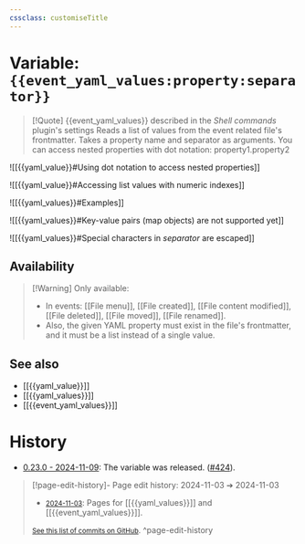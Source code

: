 ```yaml
---
cssclass: customiseTitle
---
```

# Variable: `{{event_yaml_values:property:separator}}`
> [!Quote] {{event_yaml_values}} described in the *Shell commands* plugin's settings
> Reads a list of values from the event related file's frontmatter. Takes a property name and separator as arguments. You can access nested properties with dot notation: property1.property2

![[{{yaml_value}}#Using dot notation to access nested properties]]

![[{{yaml_value}}#Accessing list values with numeric indexes]]

![[{{yaml_values}}#Examples]]

![[{{yaml_values}}#Key-value pairs (map objects) are not supported yet]]

![[{{yaml_values}}#Special characters in _separator_ are escaped]]
## Availability
> [!Warning] Only available:
> - In events: [[File menu]], [[File created]], [[File content modified]], [[File deleted]], [[File moved]], [[File renamed]].
> - Also, the given YAML property must exist in the file's frontmatter, and it must be a list instead of a single value.

## See also
- [[{{yaml_value}}]]
- [[{{yaml_values}}]]
- [[{{event_yaml_values}}]]

# History
- [0.23.0 - 2024-11-09](https://github.com/Taitava/obsidian-shellcommands/blob/main/CHANGELOG.md#0230---2024-11-09): The variable was released. ([#424](https://github.com/Taitava/obsidian-shellcommands/issues/424)).

> [!page-edit-history]- Page edit history: 2024-11-03 &#10132; 2024-11-03
> - [<small>2024-11-03</small>](https://github.com/Taitava/obsidian-shellcommands-documentation/commit/2eaa0dd425ed6b1a993f417c5d278accdfaac01f): Pages for [[{{yaml_values}}]] and [[{{event_yaml_values}}]].
> 
> [<small>See this list of commits on GitHub</small>](https://github.com/Taitava/obsidian-shellcommands-documentation/commits/main/Variables/%7B%7Bevent_yaml_values%7D%7D.md).
> ^page-edit-history